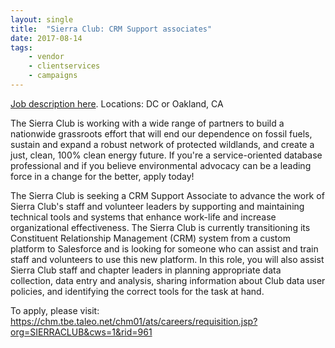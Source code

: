 ```yaml
---
layout: single
title:  "Sierra Club: CRM Support associates"
date: 2017-08-14
tags: 
    - vendor
    - clientservices
    - campaigns
---
```


[Job description here](https://chm.tbe.taleo.net/chm01/ats/careers/requisition.jsp?org=SIERRACLUB&cws=1&rid=961).
Locations: DC or Oakland, CA

The Sierra Club is working with a wide range of partners to build a nationwide grassroots effort that will end our dependence on fossil fuels, sustain and expand a robust network of protected wildlands, and create a just, clean, 100% clean energy future. If you're a service-oriented database professional and if you believe environmental advocacy can be a leading force in a change for the better, apply today!
                                    
The Sierra Club is seeking a CRM Support Associate to advance the work of Sierra Club's staff and volunteer leaders by supporting and maintaining technical tools and systems that enhance work-life and increase organizational effectiveness. The Sierra Club is currently transitioning its Constituent Relationship Management (CRM) system from a custom platform to Salesforce and is looking for someone who can assist and train staff and volunteers to use this new platform. In this role, you will also assist Sierra Club staff and chapter leaders in planning appropriate data collection, data entry and analysis, sharing information about Club data user policies, and identifying the correct tools for the task at hand.
 
To apply, please visit: https://chm.tbe.taleo.net/chm01/ats/careers/requisition.jsp?org=SIERRACLUB&cws=1&rid=961
